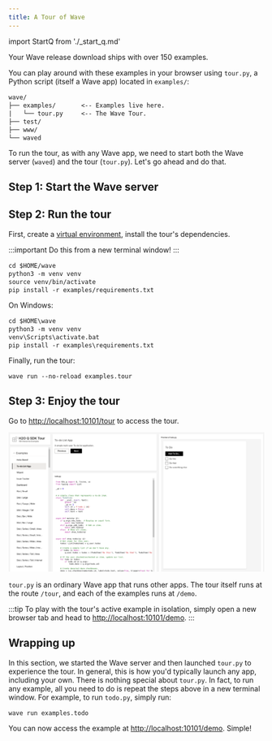 ```yaml
---
title: A Tour of Wave
---
```

import StartQ from './_start_q.md'

Your Wave release download ships with over 150 examples.

You can play around with these examples in your browser using `tour.py`, a Python script (itself a Wave app) located in `examples/`:

```none title="Contents of $HOME/wave"
wave/
├── examples/       <-- Examples live here.
|   └── tour.py     <-- The Wave Tour.
├── test/           
├── www/            
└── waved
```

To run the tour, as with any Wave app, we need to start both the Wave server (`waved`) and the tour (`tour.py`). Let's go ahead and do that.

## Step 1: Start the Wave server

<StartQ/>

## Step 2: Run the tour

First, create a [virtual environment](https://docs.python.org/3/tutorial/venv.html), install the tour's dependencies.

:::important
Do this from a new terminal window!
:::

```shell
cd $HOME/wave
python3 -m venv venv
source venv/bin/activate
pip install -r examples/requirements.txt
```

On Windows:

```shell
cd $HOME\wave
python3 -m venv venv
venv\Scripts\activate.bat
pip install -r examples\requirements.txt
```

Finally, run the tour:

```shell
wave run --no-reload examples.tour
```

## Step 3: Enjoy the tour

Go to [http://localhost:10101/tour](http://localhost:10101/tour) to access the tour.

![tour](assets/tour__tour.png)

`tour.py` is an ordinary Wave app that runs other apps. The tour itself runs at the route `/tour`, and each of the examples runs at `/demo`.

:::tip
To play with the tour's active example in isolation, simply open a new browser tab and head to [http://localhost:10101/demo](http://localhost:10101/demo).
:::

## Wrapping up

In this section, we started the Wave server and then launched `tour.py` to experience the tour. In general, this is how you'd typically launch any app, including your own. There is nothing special about `tour.py`. In fact, to run any example, all you need to do is repeat the steps above in a new terminal window. For example, to run `todo.py`, simply run:

```shell
wave run examples.todo
```

You can now access the example at [http://localhost:10101/demo](http://localhost:10101/demo). Simple!
